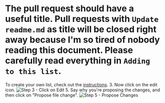 # The pull request should have a useful title. Pull requests with `Update readme.md` as title will be closed right away because I'm so tired of nobody reading this document. Please carefully read everything in `Adding to this list`.
To create your own list, check out the [instructions](https://github.com/sindresorhus/awesome/blob/master/create-list.md).
3. Now click on the edit icon. ![Step 3 - Click on Edit](https://cloud.githubusercontent.com/assets/170270/9402927/6506af22-480c-11e5-8c18-7ea823530099.png)
5. Say why you're proposing the changes, and then click on "Propose file change". ![Step 5 - Propose Changes](https://cloud.githubusercontent.com/assets/170270/9402937/7dd0652a-480c-11e5-9138-bd14244593d5.png)